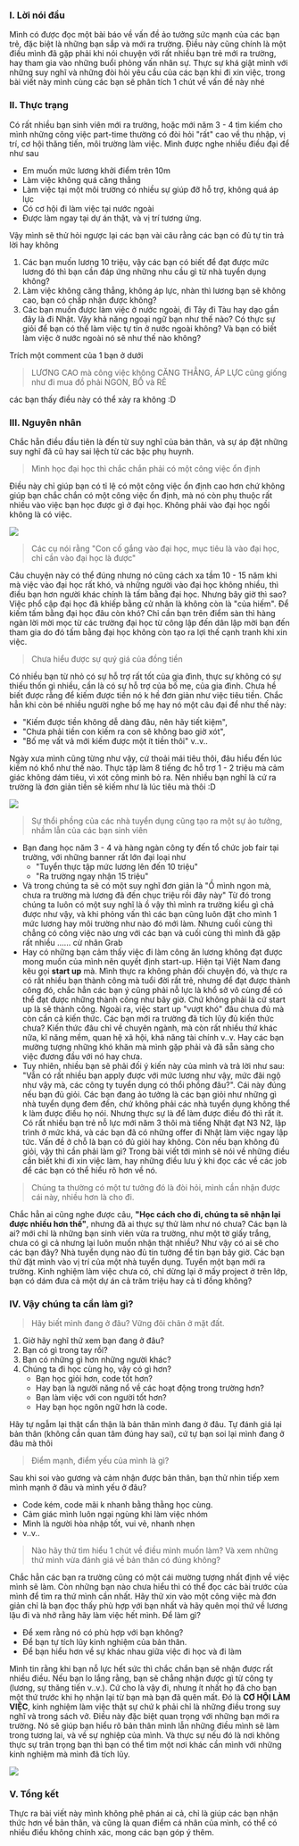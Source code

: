 ### I. Lời nói đầu
Mình có được đọc một bài báo về vấn đề ảo tưởng sức mạnh của các bạn trẻ, đặc biệt là những bạn sắp và mới ra trường. Điều này cũng chính là một điều mình đã gặp phải khi nói chuyện với rất nhiều bạn trẻ mới ra trường, hay tham gia vào những buổi phỏng vấn nhân sự. Thực sự khá giật mình với những suy nghĩ và những đòi hỏi yêu cầu của các bạn khi đi xin việc, trong bài viết này mình cùng các bạn sẽ phân tích 1 chút về vấn đề này nhé

### II. Thực trạng
Có rất nhiều bạn sinh viên mới ra trường, hoặc mới năm 3 - 4 tìm kiếm cho mình những công việc part-time thường có đòi hỏi "rất" cao về thu nhập, vị trí, cơ hội thăng tiến, môi trường làm việc. Mình được nghe nhiều điều đại để như sau 
* Em muốn mức lương khởi điểm trên 10m 
* Làm việc không quá căng thẳng
* Làm việc tại một môi trường có nhiều sự giúp đỡ hỗ trợ, không quá áp lực
* Có cơ hội đi làm việc tại nước ngoài
* Được làm ngay tại dự án thật, và vị trí tương ứng.

Vậy mình sẽ thử hỏi ngược lại các bạn vài câu rằng các bạn có đủ tự tin trả lời hay không
1. Các bạn muốn lương 10 triệu, vậy các bạn có biết để đạt được mức lương đó thì bạn cần đáp ứng những nhu cầu gì từ nhà tuyển dụng không? 
2. Làm việc không căng thẳng, không áp lực, nhàn thì lương bạn sẽ không cao, bạn có chấp nhận được không? 
3. Các bạn muốn được làm việc ở nước ngoài, đi Tây đi Tàu hay dạo gần đây là đi Nhật. Vậy khả năng ngoại ngữ bạn như thế nào? Có thực sự giỏi để bạn có thể làm việc tự tin ở nước ngoài không? Và bạn có biết làm việc ở nước ngoài nó sẽ như thế nào không? 

Trích một comment của 1 bạn ở dưới
> LƯƠNG CAO mà công việc không CĂNG THẲNG, ÁP LỰC cũng giống như đi mua đồ phải NGON, BỔ và RẺ
> 
các bạn thấy điều này có thể xảy ra không :D 


### III. Nguyên nhân
Chắc hẳn điều đầu tiên là đến từ suy nghĩ của bản thân, và sự áp đặt những suy nghĩ đã cũ hay sai lệch từ các bậc phụ huynh.

> Mình học đại học thì chắc chắn phải có một công việc ổn định
 
Điều này chỉ giúp bạn có tỉ lệ có một công việc ổn định cao hơn chứ không giúp bạn chắc chắn có một công việc ổn định, mà nó còn phụ thuộc rất nhiều vào việc bạn học được gì ở đại học. Không phải vào đại học ngồi không là có việc. 

![](https://images.viblo.asia/e28253ef-43f4-4aff-8df1-4e80dc7fb33a.jpg)

> Các cụ nói rằng "Con cố gắng vào đại học, mục tiêu là vào đại học, chỉ cần vào đại học là được"
 
Câu chuyện này có thể đúng nhưng nó cũng cách xa tầm 10 - 15 năm khi mà việc vào đại học rất khó, và những người vào đại học không nhiều, thì điều bạn hơn người khác chính là tấm bằng đại học. Nhưng bây giờ thì sao? Việc phổ cập đại học đã khiếp bằng cử nhân là không còn là "của hiếm". Để kiếm tấm bằng đại học đâu còn khó? Chỉ cần bạn trên điểm sàn thì hàng ngàn lời mời mọc từ các trường đại học từ công lập đến dân lập mời bạn đến tham gia do đó tấm bằng đại học không còn tạo ra lợi thế cạnh tranh khi xin việc.

> Chưa hiểu được sự quý giá của đồng tiền
> 
Có nhiều bạn từ nhỏ có sự hỗ trợ rất tốt của gia đình, thực sự không có sự thiếu thốn gì nhiều, cần là có sự hỗ trợ của bố mẹ, của gia đình. Chưa hề biết được rằng để kiếm được tiền nó k hề đơn giản như việc tiêu tiền. Chắc hẳn khi còn bé nhiều người nghe bố mẹ hay nó một câu đại để như thế này:
* "Kiếm được tiền không dễ dàng đâu, nên hãy tiết kiệm", 
* "Chưa phải tiền con kiếm ra con sẽ không bao giờ xót", 
* "Bố mẹ vất vả mới kiếm được một ít tiền thôi" v..v.. 

Ngày xưa mình cũng từng như vậy, cứ thoải mái tiêu thôi, đâu hiểu đến lúc kiếm nó khổ như thế nào. Thực tập làm 8 tiếng đc hỗ trợ 1 - 2 triệu mà cảm giác không dám tiêu, vì xót công mình bỏ ra. Nên nhiều bạn nghĩ là cứ ra trường là đơn giản tiền sẽ kiếm như là lúc tiêu mà thôi :D 

![](https://images.viblo.asia/ca89dd3c-4dcc-4644-81a1-ec270187b397.jpg)

> Sự thổi phồng của các nhà tuyển dụng cũng tạo ra một sự ảo tưởng, nhầm lẫn của các bạn sinh viên
> 
* Bạn đang học năm 3 - 4 và hàng ngàn công ty đến tổ chức job fair tại trường, với những banner rất lớn đại loại như 
    *  "Tuyển thực tập mức lương lên đến 10 triệu"  
    *  "Ra trường ngay nhận 15 triệu"   
* Và trong chúng ta sẽ có một suy nghĩ đơn giản là "Ồ mình ngon mà, chưa ra trường mà lương đã đến chục triệu rồi đây này" Từ đó trong chúng ta luôn có một suy nghĩ là ồ vậy thì mình ra trường kiểu gì chả được như vậy, và khi phỏng vấn thì các bạn cũng luôn đặt cho mình 1 mức lương hay môi trường như nào đó mới làm. Nhưng cuối cùng thì chẳng có công việc nào ưng với các bạn và cuối cùng thì mình đã gặp rất nhiều ...... cử nhân Grab
* Hay có những bạn cảm thấy việc đi làm công ăn lương không đạt được mong muốn của mình nên quyết định start-up. Hiện tại Việt Nam đang kêu gọi **start up** mà. Mình thực ra không phản đối chuyện đó, và thực ra có rất nhiều bạn thành công mà tuổi đời rất trẻ, nhưng để đạt được thành công đó, chắc hẳn các bạn ý cũng phải nỗ lực là khổ sở vô cùng để có thể đạt được những thành công như bây giờ. Chứ không phải là cứ start up là sẽ thành công. Ngoài ra, việc start up "vượt khó" đâu chưa đủ mà còn cần cả kiến thức. Các bạn mới ra trường đã tích lũy đủ kiến thức chưa? Kiến thức đâu chỉ về chuyên ngành, mà còn rất nhiều thứ khác nữa, kĩ năng mềm, quan hệ xã hội, khả năng tài chính v..v. Hay các bạn mường tượng những khó khăn mà mình gặp phải và đã sẵn sàng cho việc đương đầu với nó hay chưa. 
* Tuy nhiên, nhiều bạn sẽ phải đối ý kiến này của mình và trả lời như sau: "Vẫn có rất nhiều bạn apply được với mức lương như vậy, mức đãi ngộ như vậy mà, các công ty tuyển dụng có thổi phồng đâu?". Cái này đúng nếu bạn đủ giỏi. Các bạn đang ảo tưởng là các bạn giỏi như những gì nhà tuyển dụng đem đến, chứ không phải các nhà tuyển dụng không thể k làm được điều họ nói. Nhưng thực sự là để làm được điều đó thì rất ít. Có rất nhiều bạn trẻ nỗ lực mới năm 3 thôi mà tiếng Nhật đạt N3 N2, lập trình ở mức khá, và các bạn đã có những offer đi Nhật làm việc ngay lập tức. Vấn đề ở chỗ là bạn có đủ giỏi hay không. Còn nếu bạn không đủ giỏi, vậy thì cần phải làm gì? Trong bài viết tới mình sẽ nói về những điều cần biết khi đi xin việc làm, hay những điều lưu ý khi đọc các về các job để các bạn có thể hiểu rõ hơn về nó. 

> Chúng ta thường có một tư tưởng đó là đòi hỏi, mình cần nhận được cái này, nhiều hơn là cho đi. 
> 
Chắc hẳn ai cũng nghe được câu, **"Học cách cho đi, chúng ta sẽ nhận lại được nhiều hơn thế"**, nhưng đã ai thực sự thử làm như nó chưa? Các bạn là ai? mới chỉ là những bạn sinh viên vừa ra trường, như một tờ giấy trắng, chưa có gì cả nhưng lại luôn muốn nhận thật nhiều? Như vậy có ai sẽ cho các bạn đây? Nhà tuyển dụng nào đủ tin tưởng để tin bạn bây giờ. Các bạn thử đặt mình vào vị trí của một nhà tuyển dụng. Tuyển một bạn mới ra trường. Kinh nghiệm làm việc chưa có, chỉ dừng lại ở mấy project ở trên lớp, bạn có dám đưa cả một dự án cả trăm triệu hay cả tỉ đồng không? 

### IV. Vậy chúng ta cần làm gì?

> Hãy biết mình đang ở đâu? Vững đôi chân ở mặt đất. 
> 
1. Giờ hãy nghĩ thử xem bạn đang ở đâu? 
2. Bạn có gì trong tay rồi? 
3. Bạn có những gì hơn những người khác? 
4. Chúng ta đi học cùng họ, vậy có gì hơn? 
     * Bạn học giỏi hơn, code tốt hơn?
     * Hay bạn là người năng nổ về các hoạt động trong trường hơn? 
     * Bạn làm việc với con người tốt hơn? 
     * Hay bạn học ngôn ngữ hơn là code. 
     
Hãy tự ngẫm lại thật cẩn thận là bản thân mình đang ở đâu. Tự đánh giá lại bản thân (không cần quan tâm đúng hay sai), cứ tự bạn soi lại mình đang ở đâu mà thôi
> Điểm mạnh, điểm yếu của mình là gì?
> 
Sau khi soi vào gương và cảm nhận được bản thân, bạn thử nhìn tiếp xem mình mạnh ở đâu và mình yếu ở đâu? 

* Code kém, code mãi k nhanh bằng thằng học cùng.
* Cảm giác mình luôn ngại ngùng khi làm việc nhóm
* Mình là người hòa nhập tốt, vui vẻ, nhanh nhẹn
* v..v..

> Nào hãy thử tìm hiểu 1 chút về điều mình muốn làm? Và xem những thứ mình vừa đánh giá về bản thân có đúng không? 
> 
Chắc hẳn các bạn ra trường cũng có một cái mường tượng nhất định về việc mình sẽ làm. Còn những bạn nào chưa hiểu thì có thể đọc các bài trước của mình để tìm ra thứ mình cần nhất. Hãy thử xin vào một công việc mà đơn giản chỉ là bạn đọc thấy phù hợp với bạn nhất và hãy quên mọi thứ về lương lậu đi và nhớ rằng hãy làm việc hết mình. Để làm gì? 

* Để xem rằng nó có phù hợp với bạn không? 
* Để bạn tự tích lũy kinh nghiệm của bản thân.
* Để bạn hiểu hơn về sự khác nhau giữa việc đi học và đi làm

Mình tin rằng khi bạn nỗ lực hết sức thì chắc chắn bạn sẽ nhận được rất nhiều điều. Nếu bạn lo lắng rằng, bạn sẽ chẳng nhận được gì từ công ty (lương, sự thăng tiến v..v.). Cứ cho là vậy đi, nhưng ít nhất họ đã cho bạn một thứ trước khi họ nhận lại từ bạn mà bạn đã quên mất. Đó là **CƠ HỘI LÀM VIỆC**, kinh nghiệm làm việc thật sự chứ k phải chỉ là những điều trong suy nghĩ và trong sách vở. Điều này đặc biệt quan trọng với những bạn mới ra trường. Nó sẽ giúp bạn hiểu rõ bản thân mình lẫn những điều mình sẽ làm trong tương lai, và về sự nghiệp của mình. Và thực sự nếu đó là nơi không thực sự trân trọng bạn thì bạn có thể tìm một nơi khác cần mình với những kinh nghiệm mà mình đã tích lũy.

![](https://images.viblo.asia/5cbe30c0-647e-4176-8cfa-5fdf70f76658.jpg)
### V. Tổng kết
Thực ra bài viết này mình không phê phán ai cả, chỉ là giúp các bạn nhận thức hơn về bản thân, và cũng là quan điểm cá nhân của mình, có thể có nhiều điều không chính xác, mong các bạn góp ý thêm.